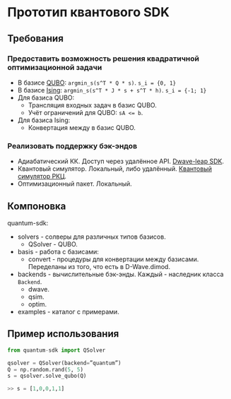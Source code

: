 Прототип квантового SDK
=======================

## Требования

### Предоставить возможность решения квадратичной оптимизационной задачи

- В базисе [QUBO](https://en.wikipedia.org/wiki/Quadratic_unconstrained_binary_optimization): `argmin_s(s^T * Q * s)`. `s_i = {0, 1}`
- В базисе [Ising](https://en.wikipedia.org/wiki/Ising_model): `argmin_s(s^T * J * s + s^T * h)`. `s_i = {-1; 1}`
- Для базиса QUBO:
  * Трансляция входных задач в базис QUBO.
  * Учёт ограничений для QUBO: `sA <= b`.
- Для базиса Ising:
  * Конвертация между в базис QUBO.


### Реализовать поддержку бэк-эндов

- Адиабатический КК. Доступ через удалённое API. [Dwave-leap SDK](https://www.dwavesys.com/take-leap).
- Квантовый симулятор. Локальный, либо удалённый. [Квантовый симулятор РКЦ](https://qml.rqc.ru/products/simulator).
- Оптимизационный пакет. Локальный.


## Компоновка

quantum-sdk:

- solvers - солверы для различных типов базисов.
  * QSolver - QUBO.
- basis - работа с базисами:
  * convert - процедуры для конвертации между базисами. Переделаны из того, что есть в D-Wave.dimod.
- backends - вычислительные бэк-энды. Каждый - наследник класса `Backend`.
  * dwave.
  * qsim.
  * optim.
- examples - каталог с примерами.


## Пример использования

```python
from quantum-sdk import QSolver

qsolver = QSolver(backend=”quantum”)
Q = np.random.rand(5, 5)
s = qsolver.solve_qubo(Q)

>> s = [1,0,0,1,1]
```

